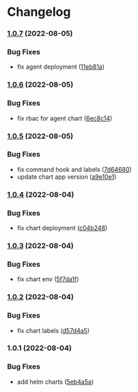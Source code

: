 # Changelog


### [1.0.7](https://github.com/muhlba91/kubernetes-buildkite-plugin/compare/chart/agent/v1.0.6...chart/agent/v1.0.7) (2022-08-05)


### Bug Fixes

* fix agent deployment ([11eb81a](https://github.com/muhlba91/kubernetes-buildkite-plugin/commit/11eb81a5eac9c8a2774d813ffee0e6d1ec522a68))

### [1.0.6](https://github.com/muhlba91/kubernetes-buildkite-plugin/compare/chart/agent/v1.0.5...chart/agent/v1.0.6) (2022-08-05)


### Bug Fixes

* fix rbac for agent chart ([6ec8c14](https://github.com/muhlba91/kubernetes-buildkite-plugin/commit/6ec8c144629257455564dc283bff3c32c7b831ac))

### [1.0.5](https://github.com/muhlba91/kubernetes-buildkite-plugin/compare/chart/agent/v1.0.4...chart/agent/v1.0.5) (2022-08-05)


### Bug Fixes

* fix command hook and labels ([7d64680](https://github.com/muhlba91/kubernetes-buildkite-plugin/commit/7d646803a0d8e6f6d885b03d51c872a332e76546))
* update chart app version ([a9e10e1](https://github.com/muhlba91/kubernetes-buildkite-plugin/commit/a9e10e1687e17f87509a319eacef6b4f785217ca))

### [1.0.4](https://github.com/muhlba91/buildkite-plugin-kubernetes/compare/chart/agent/v1.0.3...chart/agent/v1.0.4) (2022-08-04)


### Bug Fixes

* fix chart deployment ([c04b248](https://github.com/muhlba91/buildkite-plugin-kubernetes/commit/c04b2485be88ab27e82d4a07d3d08ce0b1e19712))

### [1.0.3](https://github.com/muhlba91/buildkite-plugin-kubernetes/compare/chart/agent/v1.0.2...chart/agent/v1.0.3) (2022-08-04)


### Bug Fixes

* fix chart env ([5f7da1f](https://github.com/muhlba91/buildkite-plugin-kubernetes/commit/5f7da1f8f6f5e1551026f0a52ee765ce61d48545))

### [1.0.2](https://github.com/muhlba91/buildkite-plugin-kubernetes/compare/chart/agent/v1.0.1...chart/agent/v1.0.2) (2022-08-04)


### Bug Fixes

* fix chart labels ([d57d4a5](https://github.com/muhlba91/buildkite-plugin-kubernetes/commit/d57d4a535e4dcdb4e3cad97687b7778f02035a13))

### 1.0.1 (2022-08-04)


### Bug Fixes

* add helm charts ([5eb4a5a](https://github.com/muhlba91/buildkite-plugin-kubernetes/commit/5eb4a5a9c49197274ca545d10dd9b2e4959046e7))
